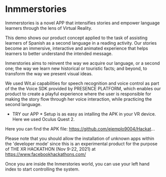 # Inmmerstories

Inmmerstories is a novel APP that intensifies stories and empower language learners through the lens of Virtual Reality.

This demo shows our product concept applied to the task of assisting learners of Spanish as a second language in a reading activity. Our stories become an immersive, interactive and animated experience that helps learners to better understand the intended message.

Inmerstories aims to reinvent the way we acquire our language, or a second one; the way we learn new historical or touristic facts; and beyond, to transform the way we present visual ideas.

We used Wit.ai capabilities for speech recognition and voice control as part of the  the Voice SDK provided by PRESENCE PLATFORM, which enables our product to create a playful experience where the user is responsible for making the story flow through her voice interaction, while practicing the second language. 

* TRY our APP *
Setup is as easy as intalling the APK in your VR device.
Here we used Oculus Quest 2.

Here you can find the APK file:
https://github.com/ejemplo9004/Hackat...

Please note that you should allow the installation of unknown apps within the 'developer mode' since this is an experimental product for the purpose of THE XR HACKATHON (Nov 9-22, 2021) at https://www.facebookhackathons.com/

Once you are inside the Inmerstories world, you can use your left hand index to start controlling the system.
